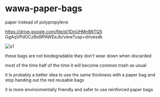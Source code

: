 # wawa-paper-bags
paper instead of polypropylene


https://drive.google.com/file/d/1DnUHMnB6TQ5 GgAqVPdOCz8id9PAWEeJb/view?usp=drivesdk


![s1](https://github.com/c4pt000/wawa-paper-bags/blob/main/IMG_20211001_134035504.jpg?raw=true)


these bags are not biodegradable they don't wear down when discarded

most of the time half of the time it will become common trash as usual

it is probably a better idea to use the same thickness with a paper bag and stop handing out the red reusable bags

it is more environmentally friendly and safer to use reinforced paper bags

